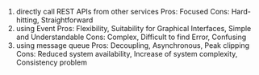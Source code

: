 1. directly call REST APIs from other services
    Pros: Focused
    Cons: Hard-hitting, Straightforward
2. using Event
    Pros: Flexibility, Suitability for Graphical Interfaces, Simple and Understandable
    Cons: Complex, Difficult to find Error, Confusing
3. using message queue
    Pros:  Decoupling, Asynchronous, Peak clipping
    Cons: Reduced system availability, Increase of system complexity, Consistency problem